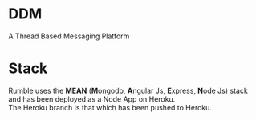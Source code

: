 # DDM
A Thread Based Messaging Platform <br/>
# Stack
Rumble uses the **MEAN** (**M**ongodb, **A**ngular Js, **E**xpress, **N**ode Js)  stack <br/> 
and has been deployed as a Node App on Heroku. <br/>
The Heroku branch is that which has been pushed to Heroku. <br/>
